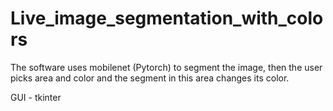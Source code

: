 # Live_image_segmentation_with_colors

The software uses mobilenet (Pytorch) to segment the image, then the user picks area and color and
the segment in this area changes its color.

GUI - tkinter
